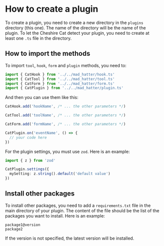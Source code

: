 # How to create a plugin

To create a plugin, you need to create a new directory in the `plugins` directory (this one).
The name of the directory will be the name of the plugin.
To let the Cheshire Cat detect your plugin, you need to create at least one `.ts` file in the directory.

## How to import the methods

To import `tool`, `hook`, `form` and `plugin` methods, you need to:

```typescript
import { CatHook } from '../../mad_hatter/hook.ts'
import { CatTool } from '../../mad_hatter/tool.ts'
import { CatForm } from '../../mad_hatter/form.ts'
import { CatPlugin } from '../../mad_hatter/plugin.ts'
```

And then you can use them like this:

```typescript
CatHook.add('hookName', /* ... the other parameters */)

CatTool.add('toolName', /* ... the other parameters */)

CatForm.add('formName', /* ... the other parameters */)

CatPlugin.on('eventName', () => {
  // your code here
})
```

For the plugin settings, you must use `zod`. Here is an example:

```typescript
import { z } from 'zod'

CatPlugin.settings({
  mySetting: z.string().default('default value')
})
```

## Install other packages

To install other packages, you need to add a `requirements.txt` file in the main directory of your plugin.
The content of the file should be the list of the packages you want to install.
Here is an example:

```text
package1@version
package2
```

If the version is not specified, the latest version will be installed.
